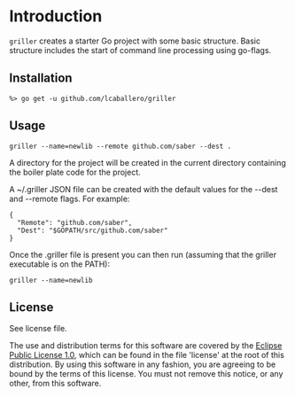 # Introduction

`griller` creates a starter Go project with some basic structure.
Basic structure includes the start of command line processing using
go-flags.

## Installation

```
%> go get -u github.com/lcaballero/griller
```

## Usage

```
griller --name=newlib --remote github.com/saber --dest .
```

A directory for the project will be created in the current directory
containing the boiler plate code for the project.

A ~/.griller JSON file can be created with the default values for the
--dest and --remote flags.  For example:

```
{
  "Remote": "github.com/saber",
  "Dest": "$GOPATH/src/github.com/saber"
}
```

Once the .griller file is present you can then run (assuming that
the griller executable is on the PATH):

```
griller --name=newlib
```

## License

See license file.

The use and distribution terms for this software are covered by the
[Eclipse Public License 1.0][EPL-1], which can be found in the file
'license' at the root of this distribution. By using this software in
any fashion, you are agreeing to be bound by the terms of this
license. You must not remove this notice, or any other, from this
software.


[EPL-1]: http://opensource.org/licenses/eclipse-1.0.txt
